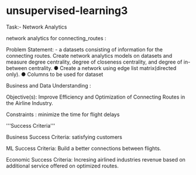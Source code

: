 # unsupervised-learning3
Task:- Network Analytics

network analytics for connecting_routes :


Problem Statement: -
a datasets consisting of information for the connecting routes. Create network analytics models on datasets and measure degree centrality, degree of closeness centrality, and degree of in-between centrality.
●	Create a network using edge list matrix(directed only).
●	Columns to be used for dataset
 


Business and Data Understanding :

Objective(s): Improve Efficiency and Optimization of Connecting Routes in the Airline Industry.

Constraints : minimize the time for flight delays 
    

'''Success Criteria'''

Business Success Criteria: satisfying customers

ML Success Criteria: Build a better connections between flights.       

Economic Success Criteria: Incresing airlined industries revenue based on additional service offered on optimized routes.
